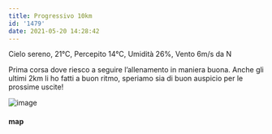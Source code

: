 ```yaml
---
title: Progressivo 10km
id: '1479'
date: 2021-05-20 14:28:42
---
```


Cielo sereno, 21°C, Percepito 14°C, Umidità 26%, Vento 6m/s da N

Prima corsa dove riesco a seguire l’allenamento in maniera buona. Anche gli ultimi 2km li ho fatti a buon ritmo, speriamo sia di buon auspicio per le prossime uscite!

![image](/images/2021/08/20210520-activity-map.png)

#### map